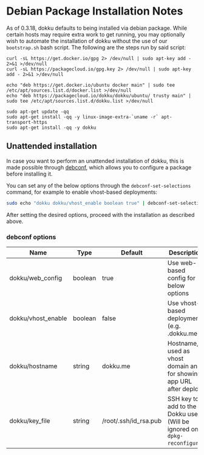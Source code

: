 # Debian Package Installation Notes

As of 0.3.18, dokku defaults to being installed via debian package. While certain hosts may require extra work to get running, you may optionally wish to automate the installation of dokku without the use of our `bootstrap.sh` bash script. The following are the steps run by said script:

```shell
curl -sL https://get.docker.io/gpg 2> /dev/null | sudo apt-key add - 2>&1 >/dev/null
curl -sL https://packagecloud.io/gpg.key 2> /dev/null | sudo apt-key add - 2>&1 >/dev/null

echo "deb https://get.docker.io/ubuntu docker main" | sudo tee /etc/apt/sources.list.d/docker.list >/dev/null
echo "deb https://packagecloud.io/dokku/dokku/ubuntu/ trusty main" | sudo tee /etc/apt/sources.list.d/dokku.list >/dev/null

sudo apt-get update -qq
sudo apt-get install -qq -y linux-image-extra-`uname -r` apt-transport-https
sudo apt-get install -qq -y dokku
```

## Unattended installation

In case you want to perform an unattended installation of dokku, this is made possible through [debconf](https://en.wikipedia.org/wiki/Debconf_%28software_package%29), which allows you to configure a package before installing it.

You can set any of the below options through the `debconf-set-selections` command, for example to enable vhost-based deployments:

```bash
sudo echo "dokku dokku/vhost_enable boolean true" | debconf-set-selections
```

After setting the desired options, proceed with the installation as described above.

### debconf options

| Name               | Type    | Default               | Description                                                              |
| ------------------ | ------- | --------------------- | ------------------------------------------------------------------------ |
| dokku/web_config   | boolean | true                  | Use web-based config for below options                                   |
| dokku/vhost_enable | boolean | false                 | Use vhost-based deployments (e.g. <app>.dokku.me)                        |
| dokku/hostname     | string  | dokku.me              | Hostname, used as vhost domain and for showing app URL after deploy      |
| dokku/key_file     | string  | /root/.ssh/id_rsa.pub | SSH key to add to the Dokku user (Will be ignored on `dpkg-reconfigure`) |
